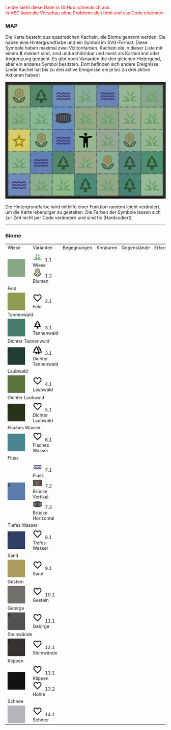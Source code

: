 <style>
    .tile{
        width: 55px;
        height: 55px;
        float: left;
        margin: 0 10px 0 0;
    }
    .symbol{
        width: 30px;
        height: 30px;
        margin: 0 5px 0 0;
    }
    .event{
        width: 25px;
        height: 25px;
        float: left;
        margin: 0 5px 0 0;
    }
</style>

<p style="color: red">Leider sieht diese Datei in GitHub schrecklich aus<br>
In VSC kann die Vorschau ohne Probleme den html und css Code erkennen</p>

### MAP

Die Karte besteht aus quadratichen Kacheln, die Biome genannt werden. Sie haben eine Hintergrundfarbe und ein Symbol im SVG-Format. Diese Symbole haben maximal zwei Volltonfarben. Kacheln die in dieser Liste mit einem <b>X</b> makiert sind, sind undurchdrinbar und meist als Kartenrand oder Abgrenzung gedacht. Es gibt noch Varianten die den gleichen Hintergund, aber ein anderes Symbol besitzten. Dort befinden sich andere Ereignisse.
(Jede Kachel hat bis zu drei aktive Ereignisse die je bis zu drei aktive Aktionen haben)

<img src="./img/map.png">

Die Hintergrundfarbe wird mithilfe einer Funktion random leicht verändert, um die Karte lebendiger zu gestalten. Die Farben der Symbole lassen sich zur Zeit nicht per Code verändern und sind fix (Hardcodiert)

<hr>

### Biome

<table>
    <tr>
        <td>Wiese</td>
        <td>Varianten</td>
        <td>Begegnungen</td>
        <td>Kreaturen</td>
        <td>Gegenstände</td>
        <td>Erforschung</td>
        <td>Eingang</td>
        <td>Veränderung</td>
    </tr>
    <tr>
        <td><div style="background-color: #87a787;" class="tile"></div></td>
        <td>
            <img src="../assets/mapIcons/grass.svg" class="symbol"> 1.1 Wiese<br>
            <img src="../assets/mapIcons/flower.svg" class="symbol"> 1.2 Blumen
        </td>
        <td></td>
        <td></td>
        <td></td>
        <td></td>
        <td></td>
        <td></td>
    </tr>
    <tr>
        <td colspan="8">Feld</td>
    </tr>
    <tr>
        <td><div style="background-color: #8F9C52;" class="tile"></div></td>
        <td>
            <img src="../assets/mapIcons/love.svg" class="symbol"> 2.1 Feld<br>
        </td>
        <td></td>
        <td></td>
        <td></td>
        <td></td>
        <td></td>
        <td></td>
    </tr>
    <tr>
        <td colspan="8">Tannenwald</td>
    </tr>
    <tr>
        <td><div style="background-color: #477c6c;" class="tile"></div></td>
        <td>
            <img src="../assets/mapIcons/tree.svg" class="symbol"> 3.1 Tannenwald<br>
        </td>
        <td></td>
        <td></td>
        <td></td>
        <td></td>
        <td></td>
        <td></td>
    </tr> 
    <tr>
        <td colspan="8">Dichter Tannenwald</td>
    </tr>
    <tr>
        <td><div style="background-color: #233d35;" class="tile">X</div></td>
        <td>
            <img src="../assets/mapIcons/forest.svg" class="symbol"> 3.1 Dichter Tannenwald<br>
        </td>
        <td></td>
        <td></td>
        <td></td>
        <td></td>
        <td></td>
        <td></td>
    </tr>    
    <tr>
        <td colspan="8">Laubwald</td>
    </tr>
    <tr>
        <td><div style="background-color: #5a733f;" class="tile"></div></td>
        <td>
            <img src="../assets/mapIcons/love.svg" class="symbol"> 4.1 Laubwald<br>
        </td>
        <td></td>
        <td></td>
        <td></td>
        <td></td>
        <td></td>
        <td></td>
    </tr>  
    <tr>
        <td colspan="8">Dichter Laubwald</td>
    </tr>
    <tr>
        <td><div style="background-color: #28331c;" class="tile">X</div></td>
        <td>
            <img src="../assets/mapIcons/love.svg" class="symbol"> 5.1 Dichter Laubwald<br>
        </td>
        <td></td>
        <td></td>
        <td></td>
        <td></td>
        <td></td>
        <td></td>
    </tr>      
    <tr>
        <td colspan="8">Flaches Wasser</td>
    </tr>
    <tr>
        <td><div style="background-color: #4c8491;" class="tile"></div></td>
        <td>
            <img src="../assets/mapIcons/love.svg" class="symbol"> 6.1 Flaches Wasser<br>
        </td>
        <td></td>
        <td></td>
        <td></td>
        <td></td>
        <td></td>
        <td></td>
    </tr> 
    <tr>
        <td colspan="8">Fluss</td>
    </tr>
    <tr>
        <td><div style="background-color: #5d7dac;" class="tile">X</div></td>
        <td>
            <img src="../assets/mapIcons/water.svg" class="symbol"> 7.1 Fluss<br>
            <img src="../assets/mapIcons/brigeV.svg" class="symbol"> 7.2 Brücke Vertikal<br>
            <img src="../assets/mapIcons/brigeH.svg" class="symbol"> 7.3 Brücke Horizontal<br>
        </td>
        <td></td>
        <td></td>
        <td></td>
        <td></td>
        <td></td>
        <td></td>
    </tr>          
    <tr>
        <td colspan="8">Tiefes Wasser</td>
    </tr>
    <tr>
        <td><div style="background-color: #304069;" class="tile">X</div></td>
        <td>
            <img src="../assets/mapIcons/love.svg" class="symbol"> 8.1 Tiefes Wasser<br>
        </td>
        <td></td>
        <td></td>
        <td></td>
        <td></td>
        <td></td>
        <td></td>
    </tr>
    <tr>
        <td colspan="8">Sand</td>
    </tr>
    <tr>
        <td><div style="background-color: #ab9c5f;" class="tile"></div></td>
        <td>
            <img src="../assets/mapIcons/love.svg" class="symbol"> 9.1 Sand<br>
        </td>
        <td></td>
        <td></td>
        <td></td>
        <td></td>
        <td></td>
        <td></td>
    </tr>      
    <tr>
        <td colspan="8">Gestein</td>
    </tr>
    <tr>
        <td><div style="background-color: #73706b;" class="tile"></div></td>
        <td>
            <img src="../assets/mapIcons/love.svg" class="symbol"> 10.1 Gestein<br>
        </td>
        <td></td>
        <td></td>
        <td></td>
        <td></td>
        <td></td>
        <td></td>
    </tr> 
    <tr>
        <td colspan="8">Gebirge</td>
    </tr>
    <tr>
        <td><div style="background-color: #525252;" class="tile">X</div></td>
        <td>
            <img src="../assets/mapIcons/love.svg" class="symbol"> 11.1 Gebirge<br>
        </td>
        <td></td>
        <td></td>
        <td></td>
        <td></td>
        <td></td>
        <td></td>
    </tr>    
    <tr>
        <td colspan="8">Steinwände</td>
    </tr>
    <tr>
        <td><div style="background-color: #363231;" class="tile">X</div></td>
        <td>
            <img src="../assets/mapIcons/love.svg" class="symbol"> 12.1 Steinwände<br>
        </td>
        <td></td>
        <td></td>
        <td></td>
        <td></td>
        <td></td>
        <td></td>
    </tr>   
    <tr>
        <td colspan="8">Klippen</td>
    </tr>
    <tr>
        <td><div style="background-color: #131313;" class="tile">X</div></td>
        <td>
            <img src="../assets/mapIcons/love.svg" class="symbol"> 13.1 Klippen<br>
            <img src="../assets/mapIcons/love.svg" class="symbol"> 13.2 Höhle<br>
        </td>
        <td></td>
        <td></td>
        <td></td>
        <td></td>
        <td></td>
        <td></td>
    </tr>   
    <tr>
        <td colspan="8">Schnee</td>
    </tr>
    <tr>
        <td><div style="background-color: #b5b5bd;" class="tile"></div></td>
        <td>
            <img src="../assets/mapIcons/love.svg" class="symbol"> 14.1 Schnee<br>
        </td>
        <td></td>
        <td></td>
        <td></td>
        <td></td>
        <td></td>
        <td></td>
    </tr>      
</table>

